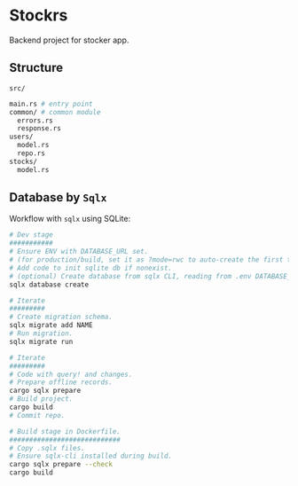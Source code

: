 # Stockrs

Backend project for stocker app.

## Structure

`src/`

```bash
main.rs # entry point
common/ # common module
  errors.rs
  response.rs
users/
  model.rs
  repo.rs
stocks/
  model.rs
```

## Database by `Sqlx`

Workflow with `sqlx` using SQLite:

```bash
# Dev stage
###########
# Ensure ENV with DATABASE_URL set.
# (for production/build, set it as ?mode=rwc to auto-create the first time)
# Add code to init sqlite db if nonexist.
# (optional) Create database from sqlx CLI, reading from .env DATABASE_URL.
sqlx database create

# Iterate
#########
# Create migration schema.
sqlx migrate add NAME
# Run migration.
sqlx migrate run

# Iterate
#########
# Code with query! and changes.
# Prepare offline records.
cargo sqlx prepare
# Build project.
cargo build
# Commit repo.

# Build stage in Dockerfile.
############################
# Copy .sqlx files.
# Ensure sqlx-cli installed during build.
cargo sqlx prepare --check
cargo build
```
